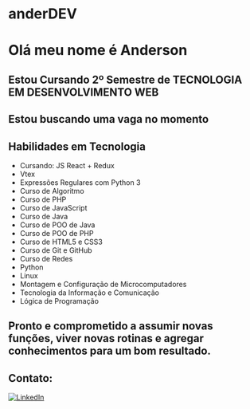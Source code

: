 # anderDEV


# Olá meu nome é Anderson
## Estou Cursando 2º Semestre de TECNOLOGIA EM DESENVOLVIMENTO WEB 

## Estou buscando uma vaga no  momento

## Habilidades em Tecnologia
- Cursando: JS React + Redux
- Vtex
- Expressões Regulares com Python 3
-	Curso de Algoritmo 
-	Curso de PHP
-	Curso de JavaScript
-	Curso de Java
-	Curso de POO de Java
-	Curso de POO de PHP
-	Curso de HTML5 e CSS3
-	Curso de Git e GitHub
- Curso de Redes 
-	Python
- Linux
-	Montagem e Configuração de Microcomputadores
-	Tecnologia da Informação e Comunicação
- Lógica de Programação


## Pronto e comprometido a assumir novas funções, viver novas rotinas e agregar conhecimentos para um bom resultado. 

## Contato:

[![LinkedIn](https://img.shields.io/badge/LinkedIn-0077B5?style=for-the-badge&logo=linkedin&logoColor=white)](https://www.linkedin.com/in/anderson-tavares-935b0516a)

